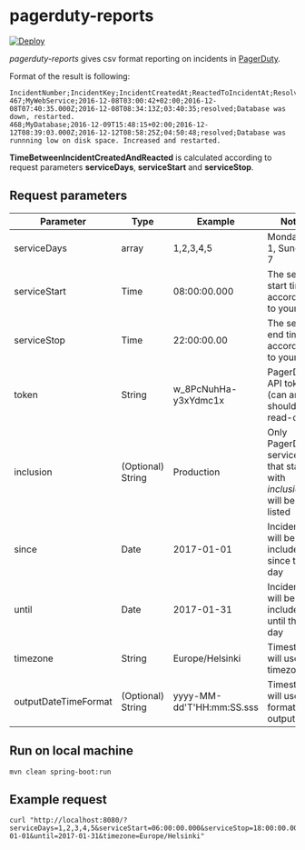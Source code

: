 # pagerduty-reports

[![Deploy](https://www.herokucdn.com/deploy/button.png)](https://heroku.com/deploy)

*pagerduty-reports* gives csv format reporting on incidents in [PagerDuty](https://pagerduty.com/).

Format of the result is following:
```
IncidentNumber;IncidentKey;IncidentCreatedAt;ReactedToIncidentAt;ResolvedIncidentAt;TimeBetweenIncidentCreatedAndReacted;IncidentStatus;IncidentNotes
467;MyWebService;2016-12-08T03:00:42+02:00;2016-12-08T07:40:35.000Z;2016-12-08T08:34:13Z;03:40:35;resolved;Database was down, restarted.
468;MyDatabase;2016-12-09T15:48:15+02:00;2016-12-12T08:39:03.000Z;2016-12-12T08:58:25Z;04:50:48;resolved;Database was runnning low on disk space. Increased and restarted.
```

**TimeBetweenIncidentCreatedAndReacted** is calculated according to request parameters **serviceDays**, **serviceStart** and **serviceStop**.

## Request parameters

| Parameter            | Type              | Example                   | Notes                                                              |
|----------------------|-------------------|---------------------------|--------------------------------------------------------------------|
| serviceDays          | array             | 1,2,3,4,5                 | Monday is 1, Sunday is 7                                           |
| serviceStart         | Time              | 08:00:00.000              | The service start time according to your SLA                       |
| serviceStop          | Time              | 22:00:00.00               | The service end time according to your SLA                         |
| token                | String            | w_8PcNuhHa-y3xYdmc1x      | PagerDuty API token (can and should be read-only)                  |
| inclusion            | (Optional) String | Production                | Only PagerDuty services that start with *inclusion* will be listed |
| since                | Date              | 2017-01-01                | Incidents will be included since this day                          |
| until                | Date              | 2017-01-31                | Incidents will be included until this day                          |
| timezone             | String            | Europe/Helsinki           | Timestamps will use this timezone                                  |
| outputDateTimeFormat | (Optional) String | yyyy-MM-dd'T'HH:mm:SS.sss | Timestamps will use this format in output                          |


## Run on local machine
```
mvn clean spring-boot:run
```

## Example request
```
curl "http://localhost:8080/?serviceDays=1,2,3,4,5&serviceStart=06:00:00.000&serviceStop=18:00:00.000&token=abc123&inclusion=Tuotanto&since=2017-01-01&until=2017-01-31&timezone=Europe/Helsinki"
```
